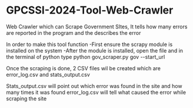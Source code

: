 # GPCSSI-2024-Tool-Web-Crawler
Web Crawler which can Scrape Government SItes, It tells how many errors are reported in the program and the describes the error

In order to make this tool function 
-First ensure the scrapy module is installed on the system
-After the module is installed, open the file and in the terminal of python type python gov_scraper.py gov --start_url  <site you want to scrape>

Once the scraping is done, 2 CSV files wil be created which are error_log.csv and stats_output.csv

Stats_output.csv will point out which error was found in the site and how many times it was found
error_log.csv will tell what caused the error while scraping the site

